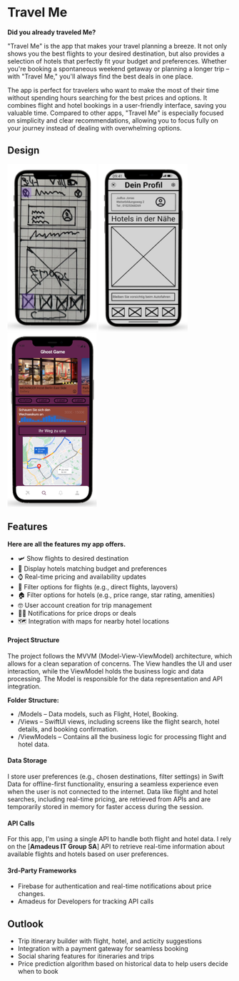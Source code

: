 # Travel Me

**Did you already traveled Me?**

"Travel Me" is the app that makes your travel planning a breeze. It not only shows you the best flights to your desired destination, but also provides a selection of hotels that perfectly fit your budget and preferences. Whether you're booking a spontaneous weekend getaway or planning a longer trip – with "Travel Me," you'll always find the best deals in one place.

The app is perfect for travelers who want to make the most of their time without spending hours searching for the best prices and options. It combines flight and hotel bookings in a user-friendly interface, saving you valuable time. Compared to other apps, "Travel Me" is especially focused on simplicity and clear recommendations, allowing you to focus fully on your journey instead of dealing with overwhelming options.

## Design

<p>
  <img src="./img/imageLow.png" width="200">
  <img src="./img/imageMid.png" width="200">
  <img src="./img/imageHigh.png" width="200">
</p>

## Features
**Here are all the features my app offers.**

- 🛩️ Show flights to desired destination
- 🏨 Display hotels matching budget and preferences
- ⌚️ Real-time pricing and availability updates
- 🛫 Filter options for flights (e.g., direct flights, layovers)
- 🏠 Filter options for hotels (e.g., price range, star rating, amenities)
- 🤓 User account creation for trip management
- 🙇‍♂️ Notifications for price drops or deals
- 🗺️ Integration with maps for nearby hotel locations

#### Project Structure
The project follows the MVVM (Model-View-ViewModel) architecture, which allows for a clean separation of concerns. The View handles the UI and user interaction, while the ViewModel holds the business logic and data processing. The Model is responsible for the data representation and API integration.

**Folder Structure:**
- /Models – Data models, such as Flight, Hotel, Booking.
- /Views – SwiftUI views, including screens like the flight search, hotel details, and booking confirmation.
- /ViewModels – Contains all the business logic for processing flight and hotel data.

#### Data Storage
I store user preferences (e.g., chosen destinations, filter settings) in Swift Data for offline-first functionality, ensuring a seamless experience even when the user is not connected to the internet. Data like flight and hotel searches, including real-time pricing, are retrieved from APIs and are temporarily stored in memory for faster access during the session.

#### API Calls
For this app, I'm using a single API to handle both flight and hotel data. I rely on the [**Amadeus IT Group SA**] API to retrieve real-time information about available flights and hotels based on user preferences.

#### 3rd-Party Frameworks
- Firebase for authentication and real-time notifications about price changes.
- Amadeus for Developers for tracking API calls 


## Outlook
-  Trip itinerary builder with flight, hotel, and acticity suggestions
-  Integration with a payment gateway for seamless booking
-  Social sharing features for itineraries and trips
-  Price prediction algorithm based on historical data to help users decide when to book
